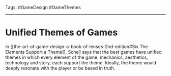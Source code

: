 Tags: #GameDesign #GameThemes

---

# Unified Themes of Games

In [[the-art-of-game-design-a-book-of-lenses-2nd-edition#Six The Elements Support a Theme]], Schell says that the best games have unified themes in which every element of the game: mechanics, aesthetics, technology and story, each support the theme. Ideally, the theme would deeply resonate with the player or be based in truth.